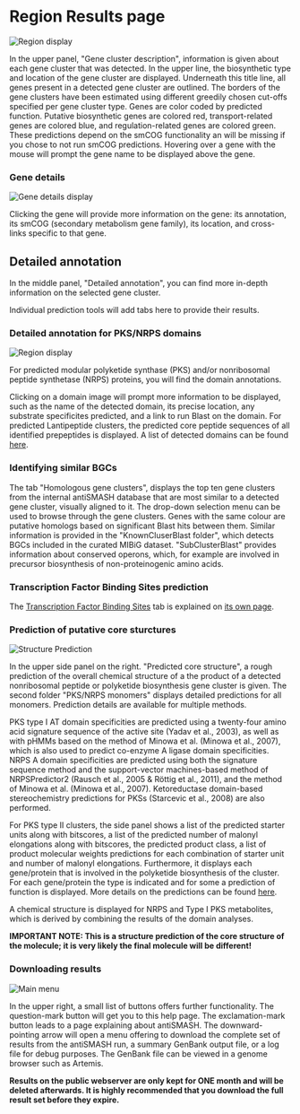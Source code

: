 # Region Results page

![Region display](img/region_display.jpg)

In the upper panel, "Gene cluster description", information is given about each
gene cluster that was detected. In the upper line, the biosynthetic type and
location of the gene cluster are displayed. Underneath this title line, all
genes present in a detected gene cluster are outlined. The borders of the gene
clusters have been estimated using different greedily chosen cut-offs specified
per gene cluster type.  Genes are color coded by predicted function. Putative
biosynthetic genes are colored red, transport-related genes are colored blue,
and regulation-related genes are colored green. These predictions depend on the
smCOG functionality an will be missing if you chose to not run smCOG
predictions.  Hovering over a gene with the mouse will prompt the gene name to
be displayed above the gene.

### Gene details

![Gene details display](/img/gene_details.jpg)

Clicking the gene will provide more information on
the gene: its annotation, its smCOG (secondary metabolism gene family), its
location, and cross-links specific to that gene.

## Detailed annotation

In the middle panel, "Detailed annotation", you can find more in-depth
information on the selected gene cluster.

Individual prediction tools will add tabs here to provide their results.

### Detailed annotation for PKS/NRPS domains

![Region display](img/DetailedDomainAnnotation.png)


For predicted modular polyketide
synthase (PKS) and/or nonribosomal peptide synthetase (NRPS) proteins, you will
find the domain annotations.

Clicking on a domain image will prompt more
information to be displayed, such as the name of the detected domain, its
precise location, any substrate specificites predicted, and a link to run Blast
on the domain.  For predicted Lantipeptide clusters, the predicted core peptide
sequences of all identified prepeptides is displayed.
A list of detected domains can be found [here](modules/nrps_pks_domains.md).

### Identifying similar BGCs

The tab "Homologous gene clusters", displays the top ten gene clusters
from the internal antiSMASH database that are most similar to a detected gene
cluster, visually aligned to it. The drop-down selection menu can be used to
browse through the gene clusters. Genes with the same colour are putative
homologs based on significant Blast hits between them.
Similar information is provided in the "KnownCluserBlast folder", which detects BGCs included in the curated MIBiG dataset.
"SubClusterBlast" provides information about conserved operons, which, for example are involved in precursor biosynthesis of non-proteinogenic amino acids.

### Transcription Factor Binding Sites prediction

The [Transcription Factor Binding Sites](tfbs.md) tab is explained on [its own page](tfbs.md).

### Prediction of putative core sturctures

![Structure Prediction](img/StructurePrediction.png)

In the upper side panel
on the right. "Predicted core structure", a rough prediction of the overall
chemical structure of a the product of a detected nonribosomal peptide or
polyketide biosynthesis gene cluster is given. The second folder "PKS/NRPS monomers" displays detailed predictions for
all monomers.  Prediction details are available for multiple methods.

PKS type I AT domain specificities are predicted using a twenty-four amino acid signature sequence of the active site (Yadav et al., 2003), as well as with pHMMs based on the method of Minowa et al. (Minowa et al., 2007), which is also used to predict co-enzyme A ligase domain specificities. NRPS A domain specificities are predicted using both the signature sequence method and the support-vector machines-based method of NRPSPredictor2 (Rausch et al., 2005 & Röttig et al., 2011), and the method of Minowa et al. (Minowa et al., 2007).
Ketoreductase domain-based stereochemistry predictions for PKSs (Starcevic et al., 2008) are also performed.

For PKS type II clusters, the side panel shows a list of the predicted starter units along with bitscores, a list of the predicted number of malonyl elongations along with bitscores, the predicted product class, a list of product molecular weights predictions for each combination of starter unit and number of malonyl elongations.
Furthermore, it displays each gene/protein that is involved in the polyketide biosynthesis of the cluster.
For each gene/protein the type is indicated and for some a prediction of function is displayed.
More details on the predictions can be found [here](modules/t2pks.md).

A chemical structure is displayed for NRPS and Type I PKS metabolites, which is derived by combining the results of the domain analyses.

**IMPORTANT NOTE: This is a structure prediction of the core structure of the molecule; it is very likely the final molecule will be different!**

### Downloading results

![Main menu](img/download_results.jpg)

In the upper right, a small list of buttons offers further functionality. The
question-mark button will get you to this help page. The exclamation-mark button
leads to a page explaining about antiSMASH. The downward-pointing arrow will
open a menu offering to download the complete set of results from the antiSMASH
run, a summary GenBank output file, or a log file for debug purposes.
The GenBank file can be viewed in a genome browser such as Artemis.

**Results on the public webserver are only kept for ONE month and will be deleted afterwards. It is highly recommended that you download the full result set before they expire.**

